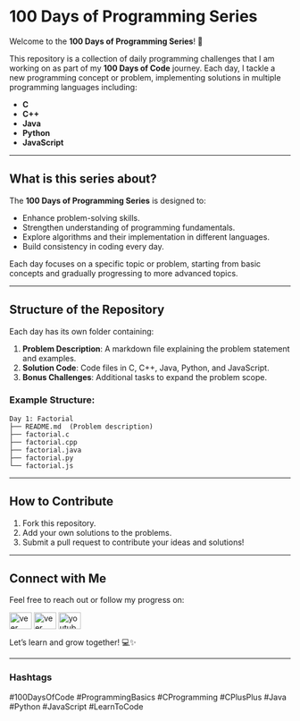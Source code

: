 # 100 Days of Programming Series

Welcome to the **100 Days of Programming Series**! 🚀

This repository is a collection of daily programming challenges that I am working on as part of my **100 Days of Code** journey. Each day, I tackle a new programming concept or problem, implementing solutions in multiple programming languages including:

- **C**
- **C++**
- **Java**
- **Python**
- **JavaScript**

---

## **What is this series about?**

The **100 Days of Programming Series** is designed to:

- Enhance problem-solving skills.
- Strengthen understanding of programming fundamentals.
- Explore algorithms and their implementation in different languages.
- Build consistency in coding every day.

Each day focuses on a specific topic or problem, starting from basic concepts and gradually progressing to more advanced topics.

---

## **Structure of the Repository**

Each day has its own folder containing:

1. **Problem Description**: A markdown file explaining the problem statement and examples.
2. **Solution Code**: Code files in C, C++, Java, Python, and JavaScript.
3. **Bonus Challenges**: Additional tasks to expand the problem scope.

### **Example Structure:**

```
Day 1: Factorial
├── README.md  (Problem description)
├── factorial.c
├── factorial.cpp
├── factorial.java
├── factorial.py
└── factorial.js
```

---

## **How to Contribute**

1. Fork this repository.
2. Add your own solutions to the problems.
3. Submit a pull request to contribute your ideas and solutions!

---

## **Connect with Me**

Feel free to reach out or follow my progress on:
<p align="left">
<a href="https://x.com/veerSin22816021?t=o3hZnstGiN8U_nOjQWEqhw&s=09" target="blank"><img align="center" src="https://raw.githubusercontent.com/rahuldkjain/github-profile-readme-generator/master/src/images/icons/Social/twitter.svg" alt="veer singh lodhi" height="30" width="40" /></a>
<a href="https://www.linkedin.com/in/veer-singh-lodhi-6786aa325?utm_source=share&utm_campaign=share_via&utm_content=profile&utm_medium=android_app" target="blank"><img align="center" src="https://raw.githubusercontent.com/rahuldkjain/github-profile-readme-generator/master/src/images/icons/Social/linked-in-alt.svg" alt="veer singh lodhi" height="30" width="40" /></a>
  <a href="https://youtube.com//channel//UCFy1I_EXFiaI7gtsVV8ehog" target="blank"><img align="center" src="https://raw.githubusercontent.com/rahuldkjain/github-profile-readme-generator/master/src/images/icons/Social/youtube.svg" alt="youtube.com/channel/UCFy1I_EXFiaI7gtsVV8ehog" height="30" width="40" /></a>
</p>
Let’s learn and grow together! 💻✨

---

### **Hashtags**

#100DaysOfCode #ProgrammingBasics #CProgramming #CPlusPlus #Java #Python #JavaScript #LearnToCode
